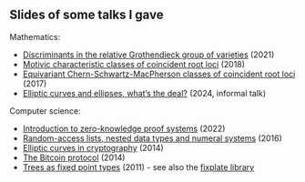 
Slides of some talks I gave
---------------------------

Mathematics:

* [Discriminants in the relative Grothendieck group of varieties](mathematics/grothendieck_2021.pdf) (2021)
* [Motivic characteristic classes of coincident root loci](mathematics/motivic_2018.pdf) (2018)
* [Equivariant Chern-Schwartz-MacPherson classes of coincident root loci](mathematics/csm_2017.pdf) (2017)
* [Elliptic curves and ellipses, what’s the deal?](mathematics/elliptic_curves_2024.pdf) (2024, informal talk)

Computer science:

* [Introduction to zero-knowledge proof systems](computer_science/zk_proofs_intro_2022.pdf) (2022)
* [Random-access lists, nested data types and numeral systems](computer_science/leipzig_2016.pdf) (2016)
* [Elliptic curves in cryptography](computer_science/elliptic_curve_crypto_2014.pdf) (2014)
* [The Bitcoin protocol](computer_science/bitcoin_protocol_2014.pdf) (2014)
* [Trees as fixed point types](computer_science/fixplate_2011.pdf) (2011) - see also the [fixplate library](https://hackage.haskell.org/package/fixplate)
